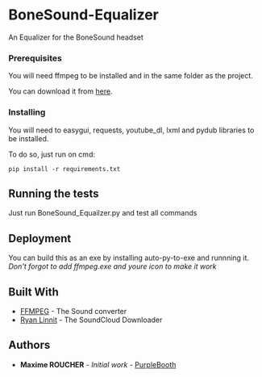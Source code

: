 # BoneSound-Equalizer
An Equalizer for the BoneSound headset


### Prerequisites

You will need ffmpeg to be installed and in the same folder as the project.

You can download it from [here](https://ffmpeg.org/).


### Installing

You will need to easygui, requests, youtube_dl, lxml and pydub libraries to be installed.

To do so, just run on cmd:

```
pip install -r requirements.txt
```


## Running the tests

Just run BoneSound_Equailzer.py and test all commands

## Deployment

You can build this as an exe by installing auto-py-to-exe and runnning it.
*Don't forgot to add ffmpeg.exe and youre icon to make it work*

## Built With

* [FFMPEG](https://ffmpeg.org/) - The Sound converter
* [Ryan Linnit](https://github.com/linnit/Soundcloud-Downloader/blob/master/soundcloud-downloader.py) - The SoundCloud Downloader


## Authors

* **Maxime ROUCHER** - *Initial work* - [PurpleBooth](https://github.com/PurpleBooth)
